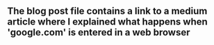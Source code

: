 ## The blog post file contains a link to a medium article where I explained what happens when 'google.com' is entered in a web browser
